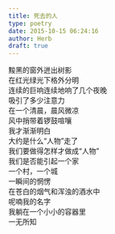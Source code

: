 ```yaml
---  
title: 死去的人  
type: poetry  
date: 2015-10-15 06:24:16  
author: Herb  
draft: true
---  
```

黢黑的窗外迸出树影  
在红光绿光下格外分明  
连续的巨响连续地响了几个夜晚  
吸引了多少注意力    
在一个清晨，晨风微凉  
风中捎带着锣鼓喧嚷  
我才渐渐明白  
大约是什么“人物”走了    
我们要做得怎样才做成“人物”  
我们是否能引起一个家  
一个村，一个城  
一瞬间的惘愣    
在苍白的烟气和浑浊的酒水中  
呢喃我的名字  
我躺在一个小小的容器里  
一无所知  
